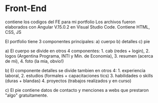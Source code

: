 # Front-End
contiene los codigos del FE para mi portfolio
Los archivos fueron elaborados con Angular V.15.0.2 en Visual Studio Code.
Contiene HTML, CSS, JS

El portfolio tiene 3 componentes principales: 
    a) cuerpo 
    b) detalles 
    c) pie

a) El cuerpo se divide en otros 4 componentes: 
    1. cab (redes + login), 
    2. logos (Argentina Programa, INTI y Min. de Economia), 
    3. resumen (acerca de mi),
    4. foto (la mia, obvio!)

b) El componente detalles se divide tambien en otros 4:
    1. experiencia laboral,
    2. estudios (formales + capacitaciones tics)
    3. habilidades o skills (duras + blandas)
    4. proyectos (trabajos realizados y en curso)

c) El pie contiene datos de contacto y menciones a webs que prestaron
   "algo" gratuitamente.

